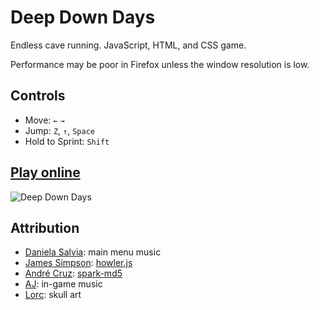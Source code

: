 # Deep Down Days

Endless cave running. JavaScript, HTML, and CSS game.

Performance may be poor in Firefox unless the window resolution is low.

## Controls

- Move: `←` `→`
- Jump: `Z`, `↑`, `Space`
- Hold to Sprint: `Shift`

## [Play online](https://costava.github.io/deep-down-days/dist/)

![Deep Down Days](http://i.imgur.com/43bXTDn.gif)

## Attribution

- [Daniela Salvia](https://soundcloud.com/danielasalvia): main menu music  
- [James Simpson](https://github.com/goldfire): [howler.js](https://github.com/goldfire/howler.js)  
- [André Cruz](https://github.com/satazor): [spark-md5](https://github.com/satazor/js-spark-md5)  
- [AJ](https://soundcloud.com/a-j-1): in-game music  
- [Lorc](http://lorcblog.blogspot.com/): skull art  
